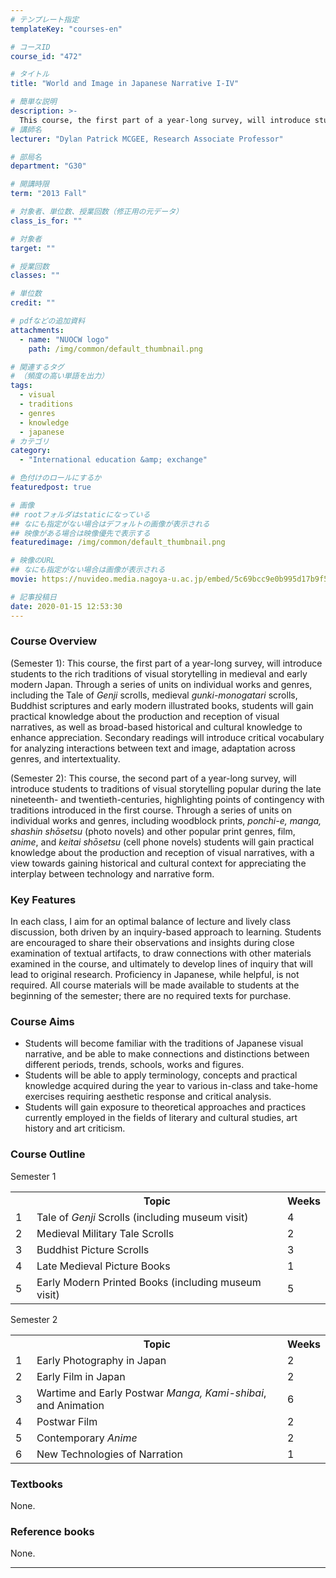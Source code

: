 ```yaml
---
# テンプレート指定
templateKey: "courses-en"

# コースID
course_id: "472"

# タイトル
title: "World and Image in Japanese Narrative I-IV"

# 簡単な説明
description: >-
  This course, the first part of a year-long survey, will introduce students to the rich traditions of visual storytelling in medieval and early modern Japan. Through a s ....
# 講師名
lecturer: "Dylan Patrick MCGEE, Research Associate Professor"

# 部局名
department: "G30"

# 開講時限
term: "2013	Fall"

# 対象者、単位数、授業回数（修正用の元データ）
class_is_for: ""

# 対象者
target: ""

# 授業回数
classes: ""

# 単位数
credit: ""

# pdfなどの追加資料
attachments:
  - name: "NUOCW logo"
    path: /img/common/default_thumbnail.png

# 関連するタグ
# （頻度の高い単語を出力）
tags:
  - visual
  - traditions
  - genres
  - knowledge
  - japanese
# カテゴリ
category:
  - "International education &amp; exchange"

# 色付けのロールにするか
featuredpost: true

# 画像
## rootフォルダはstaticになっている
## なにも指定がない場合はデフォルトの画像が表示される
## 映像がある場合は映像優先で表示する
featuredimage: /img/common/default_thumbnail.png

# 映像のURL
## なにも指定がない場合は画像が表示される
movie: https://nuvideo.media.nagoya-u.ac.jp/embed/5c69bcc9e0b995d17b9f500c2e6fdbdceb3629c9

# 記事投稿日
date: 2020-01-15 12:53:30
---
```


### Course Overview

(Semester 1): This course, the first part of a year-long survey, will introduce students to the rich traditions of visual storytelling in medieval and early modern Japan. Through a series of units on individual works and genres, including the Tale of _Genji_ scrolls, medieval _gunki-monogatari_ scrolls, Buddhist scriptures and early modern illustrated books, students will gain practical knowledge about the production and reception of visual narratives, as well as broad-based historical and cultural knowledge to enhance appreciation. Secondary readings will introduce critical vocabulary for analyzing interactions between text and image, adaptation across genres, and intertextuality.

(Semester 2): This course, the second part of a year-long survey, will introduce students to traditions of visual storytelling popular during the late nineteenth- and twentieth-centuries, highlighting points of contingency with traditions introduced in the first course. Through a series of units on individual works and genres, including woodblock prints, _ponchi-e, manga, shashin shōsetsu_ (photo novels) and other popular print genres, film, _anime_, and _keitai shōsetsu_ (cell phone novels) students will gain practical knowledge about the production and reception of visual narratives, with a view towards gaining historical and cultural context for appreciating the interplay between technology and narrative form.

### Key Features

In each class, I aim for an optimal balance of lecture and lively class discussion, both driven by an inquiry-based approach to learning. Students are encouraged to share their observations and insights during close examination of textual artifacts, to draw connections with other materials examined in the course, and ultimately to develop lines of inquiry that will lead to original research. Proficiency in Japanese, while helpful, is not required. All course materials will be made available to students at the beginning of the semester; there are no required texts for purchase.

### Course Aims

- Students will become familiar with the traditions of Japanese visual narrative, and be able to make connections and distinctions between different periods, trends, schools, works and figures.
- Students will be able to apply terminology, concepts and practical knowledge acquired during the year to various in-class and take-home exercises requiring aesthetic response and critical analysis.
- Students will gain exposure to theoretical approaches and practices currently employed in the fields of literary and cultural studies, art history and art criticism.

### Course Outline

Semester 1

<table class="basic" width="500">
  <tr>
    <th width="20" class="center">
    </th>
    <th width="460" class="center">
      Topic
    </th>
    <th width="20" class="center">
      Weeks
    </th>
  </tr>
  <tr>
    <td width="20" class="center">
      1
    </td>
    <td width="460" class="center">
      Tale of <i>Genji</i> Scrolls (including museum visit)
    </td>
    <td width="20" class="center">
      4
    </td>
  </tr>
  <tr>
    <td width="20" class="center">
      2
    </td>
    <td width="460" class="center">
      Medieval Military Tale Scrolls
    </td>
    <td width="20" class="center">
      2
    </td>
  </tr>
  <tr>
    <td width="20" class="center">
      3
    </td>
    <td width="460" class="center">
      Buddhist Picture Scrolls
    </td>
    <td width="20" class="center">
      3
    </td>
  </tr>
  <tr>
    <td width="20" class="center">
      4
    </td>
    <td width="460" class="center">
      Late Medieval Picture Books
    </td>
    <td width="20" class="center">
      1
    </td>
  </tr>
  <tr>
    <td width="20" class="center">
      5
    </td>
    <td width="460" class="center">
      Early Modern Printed Books (including museum visit)
    </td>
    <td width="20" class="center">
      5
    </td>
  </tr>
</table>
Semester 2
<table class="basic" width="500">
  <tr>
    <th width="20" class="center">
    </th>
    <th width="460" class="center">
      Topic
    </th>
    <th width="20" class="center">
      Weeks
    </th>
  </tr>
  <tr>
    <td width="20" class="center">
      1
    </td>
    <td width="460" class="center">
      Early Photography in Japan
    </td>
    <td width="20" class="center">
      2
    </td>
  </tr>
  <tr>
    <td width="20" class="center">
      2
    </td>
    <td width="460" class="center">
      Early Film in Japan
    </td>
    <td width="20" class="center">
      2
    </td>
  </tr>
  <tr>
    <td width="20" class="center">
      3
    </td>
    <td width="460" class="center">
      Wartime and Early Postwar <i>Manga, Kami-shibai</i>, and Animation
    </td>
    <td width="20" class="center">
      6
    </td>
  </tr>
  <tr>
    <td width="20" class="center">
      4
    </td>
    <td width="460" class="center">
      Postwar Film
    </td>
    <td width="20" class="center">
      2
    </td>
  </tr>
  <tr>
    <td width="20" class="center">
      5
    </td>
    <td width="460" class="center">
      Contemporary <i>Anime</i>
    </td>
    <td width="20" class="center">
      2
    </td>
  </tr>
  <tr>
    <td width="20" class="center">
      6
    </td>
    <td width="460" class="center">
      New Technologies of Narration
    </td>
    <td width="20" class="center">
      1
    </td>
  </tr>
</table>

### Textbooks

None.

### Reference books

None.

---
